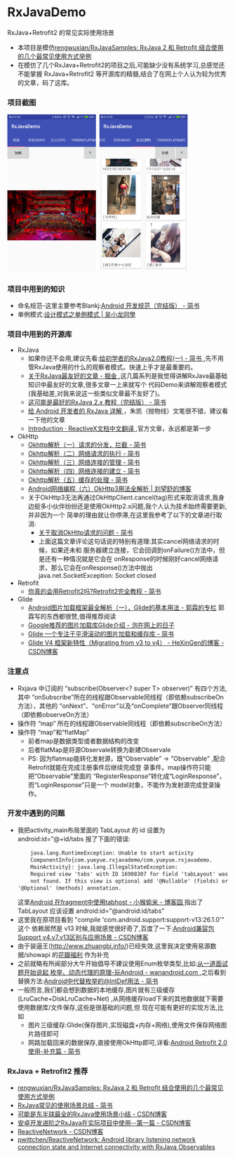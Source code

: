 # RxJavaDemo
RxJava+Retrofit2 的常见实际使用场景

* 本项目是模仿[rengwuxian/RxJavaSamples: RxJava 2 和 Retrofit 结合使用的几个最常见使用方式举例 ](https://github.com/rengwuxian/RxJavaSamples)
* 在模仿了几个RxJava+Retrofit2的项目之后,可能缺少没有系统学习,总感觉还不能掌握
  RxJava+Retrofit2 等开源库的精髓,结合了在网上个人认为较为优秀的文章，码了这库。


### 项目截图
<a href="../art/complete.png"><img src="../art/complete.png" width="40%"/></a><img height="0" width="8px"/><a href="../art/zip.png"><img src="../art/zip.png" width="40%"/></a>


### 项目中用到的知识
* 命名规范-这里主要参考Blankj:[Android 开发规范（完结版） - 简书](https://www.jianshu.com/p/45c1675bec69)
* 单例模式:[设计模式之单例模式 | 吴小龙同學 ](http://wuxiaolong.me/2017/01/02/singleton/)


### 项目中用到的开源库
* RxJava
  * 如果你还不会用,建议先看:[给初学者的RxJava2.0教程(一) - 简书 ](https://www.jianshu.com/p/464fa025229e)
    ,先不用管RxJava使用的什么的观察者模式。快速上手才是最重要的。
  * [关于RxJava最友好的文章 - 掘金 ](https://juejin.im/post/580103f20e3dd90057fc3e6d)
    ,这几篇系列是我觉得讲解RxJava最基础知识中最友好的文章,很多文章一上来就写个
    代码Demo来讲解观察者模式(我基础差,对我来说这一些类似文章最不友好了)。
  * [这可能是最好的RxJava 2.x 教程（完结版） - 简书 ](https://www.jianshu.com/p/0cd258eecf60)
  * [给 Android 开发者的 RxJava 详解 ](http://gank.io/post/560e15be2dca930e00da1083)
    ，朱凯（抛物线）文笔很不错，建议看一下他的文章
  * [Introduction · ReactiveX文档中文翻译 ](https://mcxiaoke.gitbooks.io/rxdocs/content/)
    ,官方文章，永远都是第一步
* OkHttp
  * [Okhttp解析（一）请求的分发，拦截 - 简书 ](https://www.jianshu.com/p/1c39c7bb34ca)
  * [Okhttp解析（二）网络请求的执行 - 简书 ](https://www.jianshu.com/p/601a84fe42a3)
  * [Okhttp解析（三）网络连接的管理 - 简书 ](https://www.jianshu.com/p/9a78fcb77b0a)
  * [Okhttp解析（四）网络连接的建立 - 简书 ](https://www.jianshu.com/p/f7206af8b8a0)
  * [Okhttp解析（五）缓存的处理 - 简书 ](https://www.jianshu.com/p/00d281c226f6)
  * [Android网络编程（六）OkHttp3用法全解析 | 刘望舒的博客](http://liuwangshu.cn/application/network/6-okhttp3.html)
  * 关于OkHttp3无法再通过OkHttpClient.cancel(tag)形式来取消请求,我身边挺多小伙伴纷纷还是使用OkHttp2.x问题,我个人认为技术始终需要更新,并非因为一个     简单的理由就让你停滞,在这里我参考了以下的文章进行取消:
    * [关于取消OkHttp请求的问题 - 简书](https://www.jianshu.com/p/b74466039b84)
    * 上面这篇文章评论这句话说的特别有道理:其实cancel网络请求的时候，如果还未和
      服务器建立连接，它会回调到onFailure()方法中，但是还有一种情况就是它会在
      onResponse的时候刚好cancel网络请求，那么它会在onResponse()方法中抛出
      java.net.SocketException: Socket closed
* Retrofit
   * [你真的会用Retrofit2吗?Retrofit2完全教程 - 简书](https://www.jianshu.com/p/308f3c54abdd)
* Glide
  * [Android图片加载框架最全解析（一），Glide的基本用法 - 郭霖的专栏](http://blog.csdn.net/guolin_blog/article/details/53759439)
    郭霖写的东西都很赞,值得推荐阅读
  * [Google推荐的图片加载库Glide介绍 - 泡在网上的日子](http://www.jcodecraeer.com/a/anzhuokaifa/androidkaifa/2015/0327/2650.html)
  * [Glide 一个专注于平滑滚动的图片加载和缓存库 - 简书](https://www.jianshu.com/p/4a3177b57949)
  * [Glide V4 框架新特性（Migrating from v3 to v4） - HeXinGen的博客 - CSDN博客](http://blog.csdn.net/hexingen/article/details/72578066)


### 注意点
* Rxjava 中订阅的 “subscribe(Observer<? super T> observer)” 有四个方法,其中
  “onSubscribe”所在的线程跟Observable同线程（即依赖subscribeOn方法），其他的
  “onNext”、“onError”以及“onComplete”跟Observer同线程（即依赖observeOn方法）
* 操作符 “map” 所在的线程跟Observable同线程（即依赖subscribeOn方法）
* 操作符 “map”和“flatMap”
  * 前者map是数据类型或者数据结构的改变
  * 后者flatMap是将源Observale转换为新建Observale  <br/>
  * PS: 因为flatmap能转化发射源，既“Observable<RegisterResponse>” ->
    "Observable<LoginResponse>" ,配合Retrofit就能在完成注册事件后继续完成登
    录事件。map操作符只能把“Observable<RegisterResponse>”里面的
    “RegisterResponse”转化成“LoginResponse”，而“LoginResponse”只是一个
    model对象，不能作为发射源完成登录操作。


### 开发中遇到的问题
* 我把activity_main布局里面的 TabLayout 的 id 设置为 android:id="@+id/tabs
  报了下面的错误:
  ```
      java.lang.RuntimeException: Unable to start activity
      ComponentInfo{com.yueyue.rxjavademo/com.yueyue.rxjavademo.
      MainActivity}: java.lang.IllegalStateException:
      Required view 'tabs' with ID 16908307 for field 'tabLayout' was
      not found. If this view is optional add '@Nullable' (fields) or '@Optional' (methods) annotation.
  ```
  这里[Android 在fragment中使用tabhost - 小猴偷米 - 博客园 ](http://www.cnblogs.com/wolf-bing/p/3151452.html)
  指出了  TabLayout 应该设置 android:id="@android:id/tabs"
* 这里我在原项目看到 "compile 'com.android.support:support-v13:26.1.0'" 这个
  依赖居然是 v13 时候,我就感觉很好奇了,百度了一下:[Android兼容包Support v4.v7.v13区别与应用场景 - CSDN博客 ](https://blog.csdn.net/woshimalingyi/article/details/50800259)
* 由于装逼王(http://www.zhuangbi.info/)已经失效,这里我决定使用易源数据/showapi
  的[花瓣福利](https://www.showapi.com/api/lookPoint/819) 作为补充
* 之前就略有所闻部分大牛开始倡导不建议使用Enum枚举类型,比如:[从一道面试题开始说起 枚举、动态代理的原理-玩Android - wanandroid.com ](http://www.wanandroid.com/blog/show/2038)
  ,之后看到替换方法:[Android中代替枚举的@IntDef用法 - 简书 ](https://www.jianshu.com/p/422b7a91835a)
* 一般而言,我们都会想到数据的本地缓存,图片就有三级缓存(LruCache+DiskLruCache+Net)
  ,从网络缓存load下来的其他数据就下需要使用数据库/文件保存,这些是很基础的问题,但
  现在可能有更好的实现方法,比如
  * 图片三级缓存:Glide(保存图片,实现磁盘+内存+网络),使用文件保存网络图片路径即可
  * 网路加载回来的数据保存,直接使用OkHttp即可,详看:[Android Retrofit 2.0 使用-补充篇 - 简书 ](https://www.jianshu.com/p/93153b34310e)


### RxJava + Retrofit2 推荐
* [rengwuxian/RxJavaSamples: RxJava 2 和 Retrofit 结合使用的几个最常见使用方式举例 ](https://github.com/rengwuxian/RxJavaSamples)
* [RxJava常见的使用场景总结 - 简书 ](https://www.jianshu.com/p/6917510b0e4c)
* [可能是东半球最全的RxJava使用场景小结 - CSDN博客 ](https://blog.csdn.net/theone10211024/article/details/50435325)
* [安卓开发进阶之RxJava在实际项目中使用--第一篇 - CSDN博客 ](https://blog.csdn.net/zhangxiangliang2/article/details/74055571)
* [ReactiveNetwork - CSDN博客 ](https://blog.csdn.net/u011277123/article/details/51969139)
* [pwittchen/ReactiveNetwork: Android library listening network connection state and Internet connectivity with RxJava Observables ](https://github.com/pwittchen/ReactiveNetwork)

